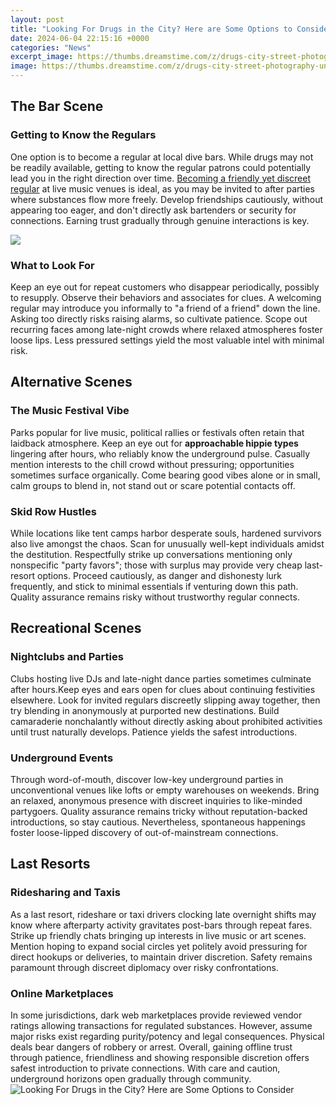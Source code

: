 ```yaml
---
layout: post
title: "Looking For Drugs in the City? Here are Some Options to Consider"
date: 2024-06-04 22:15:16 +0000
categories: "News"
excerpt_image: https://thumbs.dreamstime.com/z/drugs-city-street-photography-unarranged-photo-downtown-prague-syringe-79631972.jpg
image: https://thumbs.dreamstime.com/z/drugs-city-street-photography-unarranged-photo-downtown-prague-syringe-79631972.jpg
---
```


## The Bar Scene 
### Getting to Know the Regulars
One option is to become a regular at local dive bars. While drugs may not be readily available, getting to know the regular patrons could potentially lead you in the right direction over time. [Becoming a friendly yet discreet regular](https://store.fi.io.vn/womens-cow-farmer-i-love-farm-things-i-do-in-my-spare-time-funny-v-neck-t-shirt/women&) at live music venues is ideal, as you may be invited to after parties where substances flow more freely. Develop friendships cautiously, without appearing too eager, and don't directly ask bartenders or security for connections. Earning trust gradually through genuine interactions is key.

![](https://news.streetsupport.net/wp-content/uploads/2019/07/City-Drugs.png)
### What to Look For  
Keep an eye out for repeat customers who disappear periodically, possibly to resupply. Observe their behaviors and associates for clues. A welcoming regular may introduce you informally to "a friend of a friend" down the line. Asking too directly risks raising alarms, so cultivate patience. Scope out recurring faces among late-night crowds where relaxed atmospheres foster loose lips. Less pressured settings yield the most valuable intel with minimal risk.
## Alternative Scenes
### The Music Festival Vibe
Parks popular for live music, political rallies or festivals often retain that laidback atmosphere. Keep an eye out for **approachable hippie types** lingering after hours, who reliably know the underground pulse. Casually mention interests to the chill crowd without pressuring; opportunities sometimes surface organically. Come bearing good vibes alone or in small, calm groups to blend in, not stand out or scare potential contacts off.
### Skid Row Hustles  
While locations like tent camps harbor desperate souls, hardened survivors also live amongst the chaos. Scan for unusually well-kept individuals amidst the destitution. Respectfully strike up conversations mentioning only nonspecific "party favors"; those with surplus may provide very cheap last-resort options. Proceed cautiously, as danger and dishonesty lurk frequently, and stick to minimal essentials if venturing down this path. Quality assurance remains risky without trustworthy regular connects.  
## Recreational Scenes 
### Nightclubs and Parties
Clubs hosting live DJs and late-night dance parties sometimes culminate after hours.Keep eyes and ears open for clues about continuing festivities elsewhere. Look for invited regulars discreetly slipping away together, then try blending in anonymously at purported new destinations. Build camaraderie nonchalantly without directly asking about prohibited activities until trust naturally develops. Patience yields the safest introductions.
### Underground Events  
Through word-of-mouth, discover low-key underground parties in unconventional venues like lofts or empty warehouses on weekends. Bring an relaxed, anonymous presence with discreet inquiries to like-minded partygoers. Quality assurance remains tricky without reputation-backed introductions, so stay cautious. Nevertheless, spontaneous happenings foster loose-lipped discovery of out-of-mainstream connections.  
## Last Resorts
### Ridesharing and Taxis
As a last resort, rideshare or taxi drivers clocking late overnight shifts may know where afterparty activity gravitates post-bars through repeat fares. Strike up friendly chats bringing up interests in live music or art scenes. Mention hoping to expand social circles yet politely avoid pressuring for direct hookups or deliveries, to maintain driver discretion. Safety remains paramount through discreet diplomacy over risky confrontations. 
### Online Marketplaces   
In some jurisdictions, dark web marketplaces provide reviewed vendor ratings allowing transactions for regulated substances. However, assume major risks exist regarding purity/potency and legal consequences. Physical deals bear dangers of robbery or arrest. Overall, gaining offline trust through patience, friendliness and showing responsible discretion offers safest introduction to private connections. With care and caution, underground horizons open gradually through community.
![Looking For Drugs in the City? Here are Some Options to Consider](https://thumbs.dreamstime.com/z/drugs-city-street-photography-unarranged-photo-downtown-prague-syringe-79631972.jpg)